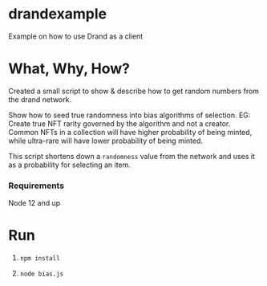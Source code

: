 # drandexample
Example on how to use Drand as a client

# What, Why, How?
Created a small script to show & describe how to get random numbers from the drand network.

Show how to seed true randomness into bias algorithms of selection. EG: Create true NFT rarity governed by the algorithm and not a creator. Common NFTs in a collection will have higher probability of being minted, while ultra-rare will have lower probability of being minted.

This script shortens down a `randomness` value from the network and uses it as a probability for selecting an item.

### Requirements 
Node 12 and up

# Run
1. `npm install`

2. `node bias.js`
